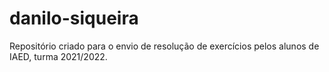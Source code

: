 # danilo-siqueira
Repositório criado para o envio de resolução de exercícios pelos alunos de IAED, turma 2021/2022.
